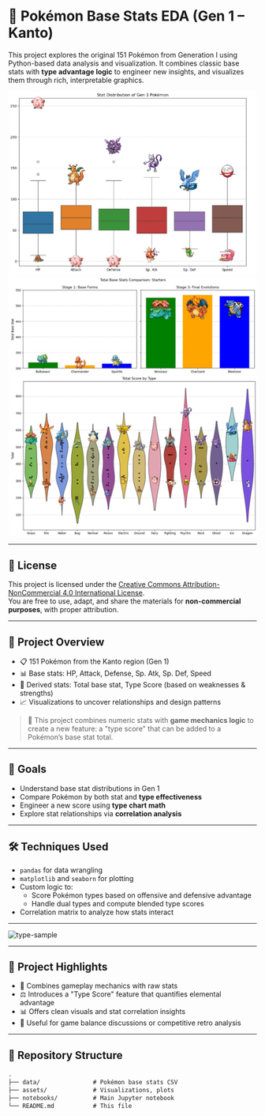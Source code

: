# 🧬 Pokémon Base Stats EDA (Gen 1 – Kanto)

This project explores the original 151 Pokémon from Generation I using Python-based data analysis and visualization. It combines classic base stats with **type advantage logic** to engineer new insights, and visualizes them through rich, interpretable graphics.

![BaseStatDistributions](assets/sample_plot_base_stat_distribution.jpg)
![TypeScoreHeatmap](assets/sample_plot_comparison_starters.jpg)
![CorrelationMatrix](assets/sample_plot_total_score_type.jpg)

---

## 📄 License

This project is licensed under the [Creative Commons Attribution-NonCommercial 4.0 International License](https://creativecommons.org/licenses/by-nc/4.0/).  
You are free to use, adapt, and share the materials for **non-commercial purposes**, with proper attribution.

---

## 🧾 Project Overview

- 📋 151 Pokémon from the Kanto region (Gen 1)
- 📊 Base stats: HP, Attack, Defense, Sp. Atk, Sp. Def, Speed
- 🧠 Derived stats: Total base stat, Type Score (based on weaknesses & strengths)
- 📈 Visualizations to uncover relationships and design patterns

> 🧠 This project combines numeric stats with **game mechanics logic** to create a new feature: a "type score" that can be added to a Pokémon’s base stat total.

---

## 🧪 Goals

- Understand base stat distributions in Gen 1
- Compare Pokémon by both stat and **type effectiveness**
- Engineer a new score using **type chart math**
- Explore stat relationships via **correlation analysis**

---

## 🛠️ Techniques Used

- `pandas` for data wrangling
- `matplotlib` and `seaborn` for plotting
- Custom logic to:
  - Score Pokémon types based on offensive and defensive advantage
  - Handle dual types and compute blended type scores
- Correlation matrix to analyze how stats interact

---

![type-sample](assets/sample_plot_type_matrix.jpg)

---

## 🎯 Project Highlights

- 📌 Combines gameplay mechanics with raw stats
- ⚖️ Introduces a "Type Score" feature that quantifies elemental advantage
- 📊 Offers clean visuals and stat correlation insights
- 👥 Useful for game balance discussions or competitive retro analysis

---

## 📂 Repository Structure

```plaintext
.
├── data/               # Pokémon base stats CSV
├── assets/             # Visualizations, plots
├── notebooks/          # Main Jupyter notebook
└── README.md           # This file

